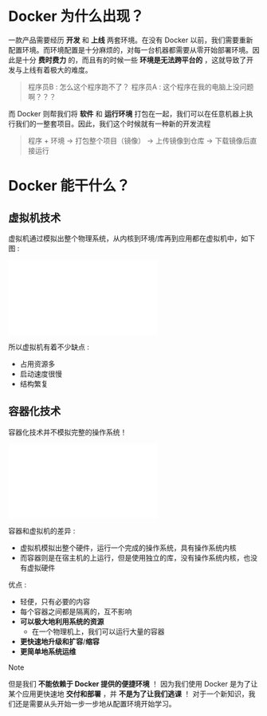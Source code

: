 
# Docker 为什么出现？

一款产品需要经历 **开发** 和 **上线** 两套环境。在没有 Docker 以前，我们需要重新配置环境。而环境配置是十分麻烦的，对每一台机器都需要从零开始部署环境。因此是十分 **费时费力** 的，而且有的时候一些 **环境是无法跨平台的** ，这就导致了开发与上线有着极大的难度。

> 程序员B : 怎么这个程序跑不了？
> 程序员A : 这个程序在我的电脑上没问题啊？？？

而 Docker 则帮我们将 **软件** 和 **运行环境** 打包在一起，我们可以在任意机器上执行我们的一整套项目。因此，我们这个时候就有一种新的开发流程

> 程序 + 环境 -> 打包整个项目（镜像） -> 上传镜像到仓库 -> 下载镜像后直接运行

# Docker 能干什么？

## 虚拟机技术

虚拟机通过模拟出整个物理系统，从内核到环境/库再到应用都在虚拟机中，如下图 : 

![](./imgs/虚拟机结构.md)

所以虚拟机有着不少缺点 : 
- 占用资源多
- 启动速度很慢
- 结构繁复

## 容器化技术

容器化技术并不模拟完整的操作系统！

![](./imgs/容器结构.md)

容器和虚拟机的差异 : 
- 虚拟机模拟出整个硬件，运行一个完成的操作系统，具有操作系统内核
- 而容器则是在宿主机的上运行，但是使用独立的库，没有操作系统内核，也没有虚拟硬件

优点 : 
- 轻便，只有必要的内容
- 每个容器之间都是隔离的，互不影响
- **可以极大地利用系统的资源**
	- 在一个物理机上，我们可以运行大量的容器
- **更快速地升级和扩容**/**缩容**
- **更简单地系统运维**

> [!note] 
> 但是我们 **不能依赖于 Docker 提供的便捷环境** ！
> 因为我们使用 Docker 是为了让某个应用更快速地 **交付和部署** ，并 **不是为了让我们逃课** ！
> 对于一个新知识，我们还是需要从头开始一步一步地从配置环境开始学习。


